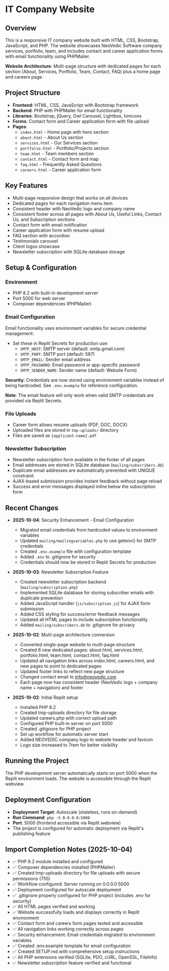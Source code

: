 # IT Company Website

## Overview
This is a responsive IT company website built with HTML, CSS, Bootstrap, JavaScript, and PHP. The website showcases NeoVedic Software company services, portfolio, team, and includes contact and career application forms with email functionality using PHPMailer.

**Website Architecture**: Multi-page structure with dedicated pages for each section (About, Services, Portfolio, Team, Contact, FAQ) plus a home page and careers page.

## Project Structure
- **Frontend**: HTML, CSS, JavaScript with Bootstrap framework
- **Backend**: PHP with PHPMailer for email functionality
- **Libraries**: Bootstrap, jQuery, Owl Carousel, Lightbox, Ionicons
- **Forms**: Contact form and Career application form with file upload
- **Pages**:
  - `index.html` - Home page with hero section
  - `about.html` - About Us section
  - `services.html` - Our Services section
  - `portfolio.html` - Portfolio/Projects section
  - `team.html` - Team members section
  - `contact.html` - Contact form and map
  - `faq.html` - Frequently Asked Questions
  - `careers.html` - Career application form

## Key Features
- Multi-page responsive design that works on all devices
- Dedicated pages for each navigation menu item
- Consistent header with NeoVedic logo and company name
- Consistent footer across all pages with About Us, Useful Links, Contact Us, and Subscription sections
- Contact form with email notification
- Career application form with resume upload
- FAQ section with accordion
- Testimonials carousel
- Client logos showcase
- Newsletter subscription with SQLite database storage

## Setup & Configuration

### Environment
- PHP 8.2 with built-in development server
- Port 5000 for web server
- Composer dependencies (PHPMailer)

### Email Configuration
Email functionality uses environment variables for secure credential management:
- Set these in Replit Secrets for production use:
  - `SMTP_HOST`: SMTP server (default: smtp.gmail.com)
  - `SMTP_PORT`: SMTP port (default: 587)
  - `SMTP_EMAIL`: Sender email address
  - `SMTP_PASSWORD`: Email password or app-specific password
  - `SMTP_SENDER_NAME`: Sender name (default: Website Form)

**Security**: Credentials are now stored using environment variables instead of being hardcoded. See `.env.example` for reference configuration.

**Note**: The email feature will only work when valid SMTP credentials are provided via Replit Secrets.

### File Uploads
- Career form allows resume uploads (PDF, DOC, DOCX)
- Uploaded files are stored in `tmp-uploads/` directory
- Files are saved as `{applicant-name}.pdf`

### Newsletter Subscription
- Newsletter subscription form available in the footer of all pages
- Email addresses are stored in SQLite database (`mailing/subscribers.db`)
- Duplicate email addresses are automatically prevented with UNIQUE constraint
- AJAX-based submission provides instant feedback without page reload
- Success and error messages displayed inline below the subscription form

## Recent Changes
- **2025-10-04**: Security Enhancement - Email Configuration
  - Migrated email credentials from hardcoded values to environment variables
  - Updated `mailing/mailingvariables.php` to use getenv() for SMTP credentials
  - Created `.env.example` file with configuration template
  - Added `.env` to .gitignore for security
  - Credentials should now be stored in Replit Secrets for production

- **2025-10-03**: Newsletter Subscription Feature
  - Created newsletter subscription backend (`mailing/subscription.php`)
  - Implemented SQLite database for storing subscriber emails with duplicate prevention
  - Added JavaScript handler (`js/subscription.js`) for AJAX form submission
  - Added CSS styling for success/error feedback messages
  - Updated all HTML pages to include subscription functionality
  - Added `mailing/subscribers.db` to .gitignore for privacy

- **2025-10-02**: Multi-page architecture conversion
  - Converted single-page website to multi-page structure
  - Created 6 new dedicated pages: about.html, services.html, portfolio.html, team.html, contact.html, faq.html
  - Updated all navigation links across index.html, careers.html, and new pages to point to dedicated pages
  - Updated footer links to reflect new page structure
  - Changed contact email to info@neovedic.com
  - Each page now has consistent header (NeoVedic logo + company name + navigation) and footer

- **2025-10-02**: Initial Replit setup
  - Installed PHP 8.2
  - Created tmp-uploads directory for file storage
  - Updated careers.php with correct upload path
  - Configured PHP built-in server on port 5000
  - Created .gitignore for PHP project
  - Set up workflow for automatic server start
  - Added NEOVEDIC company logo to website header and favicon
  - Logo size increased to 7rem for better visibility

## Running the Project
The PHP development server automatically starts on port 5000 when the Replit environment loads. The website is accessible through the Replit webview.

## Deployment Configuration
- **Deployment Target**: Autoscale (stateless, runs on-demand)
- **Run Command**: `php -S 0.0.0.0:5000`
- **Port**: 5000 (frontend accessible via Replit webview)
- The project is configured for automatic deployment via Replit's publishing feature

## Import Completion Notes (2025-10-04)
- ✅ PHP 8.2 module installed and configured
- ✅ Composer dependencies installed (PHPMailer)
- ✅ Created tmp-uploads directory for file uploads with secure permissions (755)
- ✅ Workflow configured: Server running on 0.0.0.0:5000
- ✅ Deployment configured for autoscale deployment
- ✅ .gitignore properly configured for PHP project (includes .env for security)
- ✅ All HTML pages verified and working
- ✅ Website successfully loads and displays correctly in Replit environment
- ✅ Contact form and careers form pages tested and accessible
- ✅ All navigation links working correctly across pages
- ✅ Security enhancement: Email credentials migrated to environment variables
- ✅ Created .env.example template for email configuration
- ✅ Created SETUP.md with comprehensive setup instructions
- ✅ All PHP extensions verified (SQLite, PDO, cURL, OpenSSL, FileInfo)
- ✅ Newsletter subscription feature verified and functional
